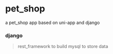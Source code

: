 # pet_shop
a pet_shop app based on uni-app and django

### django
> rest_framework to build
> mysql to store data

